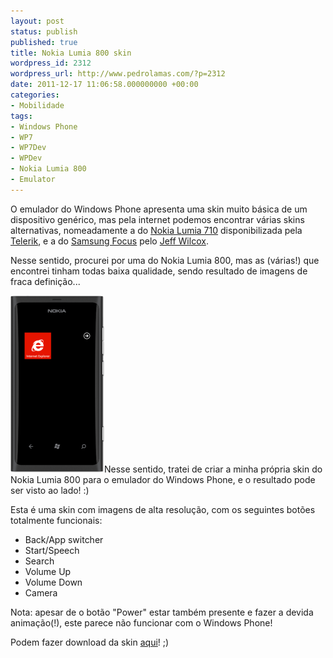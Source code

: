 ```yaml
---
layout: post
status: publish
published: true
title: Nokia Lumia 800 skin
wordpress_id: 2312
wordpress_url: http://www.pedrolamas.com/?p=2312
date: 2011-12-17 11:06:58.000000000 +00:00
categories:
- Mobilidade
tags:
- Windows Phone
- WP7
- WP7Dev
- WPDev
- Nokia Lumia 800
- Emulator
---
```

O emulador do Windows Phone apresenta uma skin muito básica de um dispositivo genérico, mas pela internet podemos encontrar várias skins alternativas, nomeadamente a do [Nokia Lumia 710](http://blogs.telerik.com/blogs/posts/11-10-26/welcome-nokia-lumia-wp7-emulator-skin.aspx) disponibilizada pela [Telerik](http://www.telerik.com/), e a do [Samsung Focus](http://www.jeff.wilcox.name/2011/12/my-new-windows-phone-emulator-theme/) pelo [Jeff Wilcox](http://www.jeff.wilcox.name/).

Nesse sentido, procurei por uma do Nokia Lumia 800, mas as (várias!) que encontrei tinham todas baixa qualidade, sendo resultado de imagens de fraca definição...

[![](wp-content/uploads/2011/12/Nokia-Lumia-800-skin-for-Windows-Phone-Emulator-thumb.png "Nokia Lumia 800 skin for Windows Phone Emulator")](wp-content/uploads/2011/12/Nokia-Lumia-800-skin-for-Windows-Phone-Emulator.png)Nesse sentido, tratei de criar a minha própria skin do Nokia Lumia 800 para o emulador do Windows Phone, e o resultado pode ser visto ao lado! :)

Esta é uma skin com imagens de alta resolução, com os seguintes botões totalmente funcionais:

-   Back/App switcher
-   Start/Speech
-   Search
-   Volume Up
-   Volume Down
-   Camera

Nota: apesar de o botão "Power" estar também presente e fazer a devida animação(!), este parece não funcionar com o Windows Phone!

Podem fazer download da skin [aqui](windows-phone/nokia-lumia-800-skin/)! ;)
